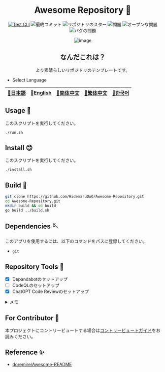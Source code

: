 <div align="center">

# Awesome Repository 🎨

<!-- s;HidemaruOwO/Awesome-Repository;User/Repository;g -->

[![Test CLI](https://github.com/HidemaruOwO/Awesome-Repository/actions/workflows/test.yml/badge.svg)](https://github.com/HidemaruOwO/Awesome-Repository/actions/workflows/test.yml)
![最終コミット](https://img.shields.io/github/last-commit/HidemaruOwO/Awesome-Repository?style=flat-square)
![リポジトリのスター](https://img.shields.io/github/stars/HidemaruOwO/Awesome-Repository?style=flat-square)
![問題](https://img.shields.io/github/issues/HidemaruOwO/Awesome-Repository?style=flat-square)
![オープンな問題](https://img.shields.io/github/issues-raw/HidemaruOwO/Awesome-Repository?style=flat-square)
![バグの問題](https://img.shields.io/github/issues/HidemaruOwO/Awesome-Repository/bug?style=flat-square)

![image](https://github.com/HidemaruOwO/Awesome-Repository/assets/82384920/bf4ccddf-3eae-4fae-97f4-d2b59bec919f)

## なんだこれは？

より素晴らしいリポジトリのテンプレートです。

</div>

- Select Language

<table>
  <thead>
    <tr>
      <th style="text-align:center"><a href="README.md">🎌日本語</a></th>
      <th style="text-align:center"><a href="README.en.md">🤡English</a></th>
      <th style="text-align:center"><a href="README.zh-CN.md">🐉简体中文</a></th>
      <th style="text-align:center"><a href="README.zh-TW.md">🍜繁体中文</a></th>
      <th style="text-align:center"><a href="README.ko.md">🌸한국어</a></th>
    </tr>
  </thead>
</table>

## Usage 💨

このスクリプトを実行してください。

```bash
./run.sh
```

## Install 😊

このスクリプトを実行してください。

```bash
./install.sh
```

## Build 🔨

```bash
git clone https://github.com/HidemaruOwO/Awesome-Repository.git
cd Awesome-Repository.git
mkdir build && cd build
go build ../build.sh
```

## Dependencies 🪡

このアプリを使用するには、以下のコマンドをパスに登録してください。

- `git`

## Repository Tools 🔧

- [x] Depandabotのセットアップ
- [ ] CodeQLのセットアップ
- [x] ChatGPT Code Reviewのセットアップ

<details>
<summary>メモ</summary>

- Depandabotのセットアップ
  - `.github/dependabot.yml`の`package-ecosystem`に値を設定 (例: npm,yarn,pip)
- CodeQLのセットアップ
  - https://dev.classmethod.jp/articles/github-code-scanning/
  - [対応言語](https://codeql.github.com/docs/codeql-overview/supported-languages-and-frameworks/)
- GPT PRのセットアップ
  - リポジトリの`Secret Value`に`OPENAI_API_KEY`の設定
  - https://github.com/anc95/ChatGPT-CodeReview/blob/main/README.ja.md

</details>

## For Contributor 🤝

本プロジェクトにコントリービュートする場合は[コントリービュートガイド](docs/README.md)をお読みください。

## Reference ✨

- [doremire/Awesome-README](https://github.com/doremire/Awesome-README)

